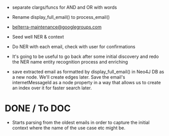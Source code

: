 
- separate clargs/funcs for AND and OR with words



- Rename display_full_email() to process_email()

- belterra-maintenance@googlegroups.com

- Seed well NER & context
- Do NER with each email, check with user for confirmations
- It's going to be useful to go back after some initial discovery and redo the NER name entity recognition process and enriching

- save extracted email as formatted by display_full_email() in Neo4J DB as a new node. We'll create edges later. Save the email's internetMessageId as a node property in a way that allows us to create an index over it for faster search later. 

# DONE / To DOC
- Starts parsing from the oldest emails in order to capture the initial context where the name of the use case etc might be.

